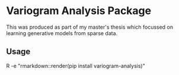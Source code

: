 # Variogram Analysis Package

This was produced as part of my master's thesis which focussed on learning generative models from sparse data.

## Usage

R -e "rmarkdown::render(pip install variogram-analysis)"
